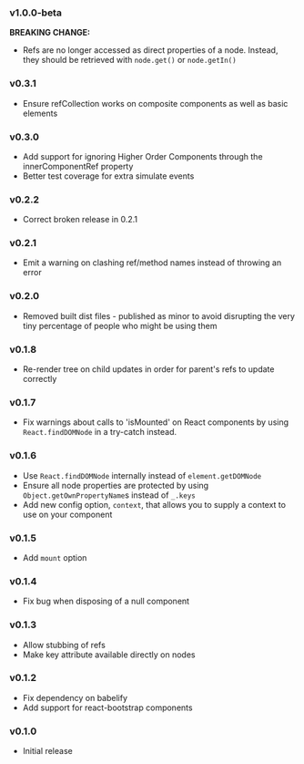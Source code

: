 ### v1.0.0-beta
__BREAKING CHANGE:__

* Refs are no longer accessed as direct properties of a node. Instead, they should be retrieved with `node.get()` or `node.getIn()`

### v0.3.1
* Ensure refCollection works on composite components as well as basic elements

### v0.3.0
* Add support for ignoring Higher Order Components through the innerComponentRef property
* Better test coverage for extra simulate events

### v0.2.2
* Correct broken release in 0.2.1

### v0.2.1
* Emit a warning on clashing ref/method names instead of throwing an error

### v0.2.0
* Removed built dist files - published as minor to avoid disrupting the very tiny percentage of people who might be using them

### v0.1.8
* Re-render tree on child updates in order for parent's refs to update correctly

### v0.1.7
* Fix warnings about calls to 'isMounted' on React components by using `React.findDOMNode` in a try-catch instead.

### v0.1.6
* Use `React.findDOMNode` internally instead of `element.getDOMNode`
* Ensure all node properties are protected by using `Object.getOwnPropertyName`s instead of `_.keys`
* Add new config option, `context`, that allows you to supply a context to use on your component

### v0.1.5
* Add `mount` option

### v0.1.4
* Fix bug when disposing of a null component

### v0.1.3
* Allow stubbing of refs
* Make key attribute available directly on nodes

### v0.1.2
* Fix dependency on babelify
* Add support for react-bootstrap components

### v0.1.0
* Initial release